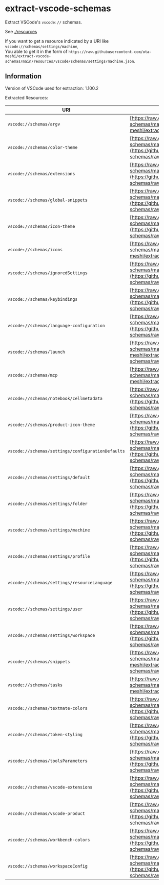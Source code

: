 # extract-vscode-schemas

Extract VSCode's `vscode://` schemas.

See [./resources](https://github.com/ota-meshi/extract-vscode-schemas/tree/main/resources/)

If you want to get a resource indicated by a URI like `vscode://schemas/settings/machine`,  \
You able to get it in the form of `https://raw.githubusercontent.com/ota-meshi/extract-vscode-schemas/main/resources/vscode/schemas/settings/machine.json`.

## Information

<!--EXTRACT-INFO-START-->

Version of VSCode used for extraction: 1.100.2

Extracted Resources:

| URI | GitHub URL |
| --- | ---------- |
| `vscode://schemas/argv` | [https://raw.githubusercontent.com/ota-meshi/extract-vscode-schemas/main/resources/vscode/schemas/argv.json](https://github.com/ota-meshi/extract-vscode-schemas/raw/main/resources/vscode/schemas/argv.json) |
| `vscode://schemas/color-theme` | [https://raw.githubusercontent.com/ota-meshi/extract-vscode-schemas/main/resources/vscode/schemas/color-theme.json](https://github.com/ota-meshi/extract-vscode-schemas/raw/main/resources/vscode/schemas/color-theme.json) |
| `vscode://schemas/extensions` | [https://raw.githubusercontent.com/ota-meshi/extract-vscode-schemas/main/resources/vscode/schemas/extensions.json](https://github.com/ota-meshi/extract-vscode-schemas/raw/main/resources/vscode/schemas/extensions.json) |
| `vscode://schemas/global-snippets` | [https://raw.githubusercontent.com/ota-meshi/extract-vscode-schemas/main/resources/vscode/schemas/global-snippets.json](https://github.com/ota-meshi/extract-vscode-schemas/raw/main/resources/vscode/schemas/global-snippets.json) |
| `vscode://schemas/icon-theme` | [https://raw.githubusercontent.com/ota-meshi/extract-vscode-schemas/main/resources/vscode/schemas/icon-theme.json](https://github.com/ota-meshi/extract-vscode-schemas/raw/main/resources/vscode/schemas/icon-theme.json) |
| `vscode://schemas/icons` | [https://raw.githubusercontent.com/ota-meshi/extract-vscode-schemas/main/resources/vscode/schemas/icons.json](https://github.com/ota-meshi/extract-vscode-schemas/raw/main/resources/vscode/schemas/icons.json) |
| `vscode://schemas/ignoredSettings` | [https://raw.githubusercontent.com/ota-meshi/extract-vscode-schemas/main/resources/vscode/schemas/ignoredSettings.json](https://github.com/ota-meshi/extract-vscode-schemas/raw/main/resources/vscode/schemas/ignoredSettings.json) |
| `vscode://schemas/keybindings` | [https://raw.githubusercontent.com/ota-meshi/extract-vscode-schemas/main/resources/vscode/schemas/keybindings.json](https://github.com/ota-meshi/extract-vscode-schemas/raw/main/resources/vscode/schemas/keybindings.json) |
| `vscode://schemas/language-configuration` | [https://raw.githubusercontent.com/ota-meshi/extract-vscode-schemas/main/resources/vscode/schemas/language-configuration.json](https://github.com/ota-meshi/extract-vscode-schemas/raw/main/resources/vscode/schemas/language-configuration.json) |
| `vscode://schemas/launch` | [https://raw.githubusercontent.com/ota-meshi/extract-vscode-schemas/main/resources/vscode/schemas/launch.json](https://github.com/ota-meshi/extract-vscode-schemas/raw/main/resources/vscode/schemas/launch.json) |
| `vscode://schemas/mcp` | [https://raw.githubusercontent.com/ota-meshi/extract-vscode-schemas/main/resources/vscode/schemas/mcp.json](https://github.com/ota-meshi/extract-vscode-schemas/raw/main/resources/vscode/schemas/mcp.json) |
| `vscode://schemas/notebook/cellmetadata` | [https://raw.githubusercontent.com/ota-meshi/extract-vscode-schemas/main/resources/vscode/schemas/notebook/cellmetadata.json](https://github.com/ota-meshi/extract-vscode-schemas/raw/main/resources/vscode/schemas/notebook/cellmetadata.json) |
| `vscode://schemas/product-icon-theme` | [https://raw.githubusercontent.com/ota-meshi/extract-vscode-schemas/main/resources/vscode/schemas/product-icon-theme.json](https://github.com/ota-meshi/extract-vscode-schemas/raw/main/resources/vscode/schemas/product-icon-theme.json) |
| `vscode://schemas/settings/configurationDefaults` | [https://raw.githubusercontent.com/ota-meshi/extract-vscode-schemas/main/resources/vscode/schemas/settings/configurationDefaults.json](https://github.com/ota-meshi/extract-vscode-schemas/raw/main/resources/vscode/schemas/settings/configurationDefaults.json) |
| `vscode://schemas/settings/default` | [https://raw.githubusercontent.com/ota-meshi/extract-vscode-schemas/main/resources/vscode/schemas/settings/default.json](https://github.com/ota-meshi/extract-vscode-schemas/raw/main/resources/vscode/schemas/settings/default.json) |
| `vscode://schemas/settings/folder` | [https://raw.githubusercontent.com/ota-meshi/extract-vscode-schemas/main/resources/vscode/schemas/settings/folder.json](https://github.com/ota-meshi/extract-vscode-schemas/raw/main/resources/vscode/schemas/settings/folder.json) |
| `vscode://schemas/settings/machine` | [https://raw.githubusercontent.com/ota-meshi/extract-vscode-schemas/main/resources/vscode/schemas/settings/machine.json](https://github.com/ota-meshi/extract-vscode-schemas/raw/main/resources/vscode/schemas/settings/machine.json) |
| `vscode://schemas/settings/profile` | [https://raw.githubusercontent.com/ota-meshi/extract-vscode-schemas/main/resources/vscode/schemas/settings/profile.json](https://github.com/ota-meshi/extract-vscode-schemas/raw/main/resources/vscode/schemas/settings/profile.json) |
| `vscode://schemas/settings/resourceLanguage` | [https://raw.githubusercontent.com/ota-meshi/extract-vscode-schemas/main/resources/vscode/schemas/settings/resourceLanguage.json](https://github.com/ota-meshi/extract-vscode-schemas/raw/main/resources/vscode/schemas/settings/resourceLanguage.json) |
| `vscode://schemas/settings/user` | [https://raw.githubusercontent.com/ota-meshi/extract-vscode-schemas/main/resources/vscode/schemas/settings/user.json](https://github.com/ota-meshi/extract-vscode-schemas/raw/main/resources/vscode/schemas/settings/user.json) |
| `vscode://schemas/settings/workspace` | [https://raw.githubusercontent.com/ota-meshi/extract-vscode-schemas/main/resources/vscode/schemas/settings/workspace.json](https://github.com/ota-meshi/extract-vscode-schemas/raw/main/resources/vscode/schemas/settings/workspace.json) |
| `vscode://schemas/snippets` | [https://raw.githubusercontent.com/ota-meshi/extract-vscode-schemas/main/resources/vscode/schemas/snippets.json](https://github.com/ota-meshi/extract-vscode-schemas/raw/main/resources/vscode/schemas/snippets.json) |
| `vscode://schemas/tasks` | [https://raw.githubusercontent.com/ota-meshi/extract-vscode-schemas/main/resources/vscode/schemas/tasks.json](https://github.com/ota-meshi/extract-vscode-schemas/raw/main/resources/vscode/schemas/tasks.json) |
| `vscode://schemas/textmate-colors` | [https://raw.githubusercontent.com/ota-meshi/extract-vscode-schemas/main/resources/vscode/schemas/textmate-colors.json](https://github.com/ota-meshi/extract-vscode-schemas/raw/main/resources/vscode/schemas/textmate-colors.json) |
| `vscode://schemas/token-styling` | [https://raw.githubusercontent.com/ota-meshi/extract-vscode-schemas/main/resources/vscode/schemas/token-styling.json](https://github.com/ota-meshi/extract-vscode-schemas/raw/main/resources/vscode/schemas/token-styling.json) |
| `vscode://schemas/toolsParameters` | [https://raw.githubusercontent.com/ota-meshi/extract-vscode-schemas/main/resources/vscode/schemas/toolsParameters.json](https://github.com/ota-meshi/extract-vscode-schemas/raw/main/resources/vscode/schemas/toolsParameters.json) |
| `vscode://schemas/vscode-extensions` | [https://raw.githubusercontent.com/ota-meshi/extract-vscode-schemas/main/resources/vscode/schemas/vscode-extensions.json](https://github.com/ota-meshi/extract-vscode-schemas/raw/main/resources/vscode/schemas/vscode-extensions.json) |
| `vscode://schemas/vscode-product` | [https://raw.githubusercontent.com/ota-meshi/extract-vscode-schemas/main/resources/vscode/schemas/vscode-product.json](https://github.com/ota-meshi/extract-vscode-schemas/raw/main/resources/vscode/schemas/vscode-product.json) |
| `vscode://schemas/workbench-colors` | [https://raw.githubusercontent.com/ota-meshi/extract-vscode-schemas/main/resources/vscode/schemas/workbench-colors.json](https://github.com/ota-meshi/extract-vscode-schemas/raw/main/resources/vscode/schemas/workbench-colors.json) |
| `vscode://schemas/workspaceConfig` | [https://raw.githubusercontent.com/ota-meshi/extract-vscode-schemas/main/resources/vscode/schemas/workspaceConfig.json](https://github.com/ota-meshi/extract-vscode-schemas/raw/main/resources/vscode/schemas/workspaceConfig.json) |

<!--EXTRACT-INFO-END-->
